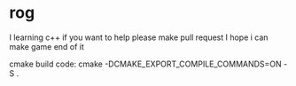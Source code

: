 # rog
I learning c++ if you want to help please make pull request
I hope i can make game end of it

cmake build code:
 cmake -DCMAKE_EXPORT_COMPILE_COMMANDS=ON -S .
